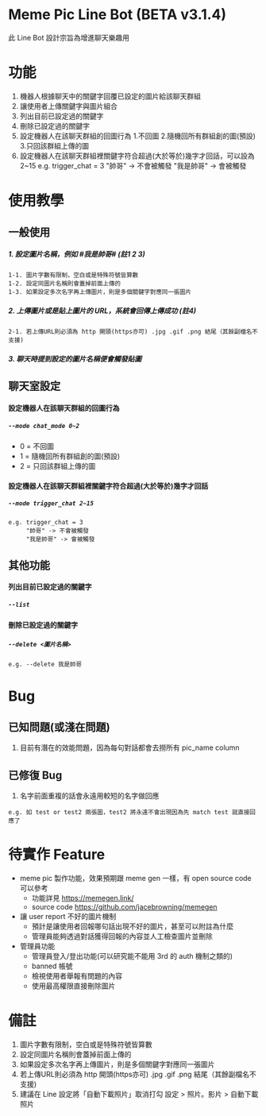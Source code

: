 Meme Pic Line Bot (BETA v3.1.4)
========
此 Line Bot 設計宗旨為增進聊天樂趣用


功能
========
1. 機器人根據聊天中的關鍵字回覆已設定的圖片給該聊天群組
2. 讓使用者上傳關鍵字與圖片組合
3. 列出目前已設定過的關鍵字
4. 刪除已設定過的關鍵字
5. 設定機器人在該聊天群組的回圖行為
    1.不回圖
    2.隨機回所有群組創的圖(預設)
    3.只回該群組上傳的圖
6. 設定機器人在該聊天群組裡關鍵字符合超過(大於等於)幾字才回話，可以設為 2~15
e.g. trigger_chat = 3
"帥哥" -> 不會被觸發
"我是帥哥" -> 會被觸發

使用教學
========
一般使用
--------
##### 1. 設定圖片名稱，例如 #我是帥哥# (註1 2 3)
    1-1. 圖片字數有限制，空白或是特殊符號皆算數
    1-2. 設定同圖片名稱則會蓋掉前面上傳的
    1-3. 如果設定多次名字再上傳圖片，則是多個關鍵字對應同一張圖片
##### 2. 上傳圖片或是貼上圖片的 URL，系統會回傳上傳成功 (註4)
    2-1. 若上傳URL則必須為 http 開頭(https亦可) .jpg .gif .png 結尾（其餘副檔名不支援)
##### 3. 聊天時提到設定的圖片名稱便會觸發貼圖

聊天室設定
--------
#### 設定機器人在該聊天群組的回圖行為
##### `--mode chat_mode 0~2` 
* 0 = 不回圖
* 1 = 隨機回所有群組創的圖(預設)
* 2 = 只回該群組上傳的圖

#### 設定機器人在該聊天群組裡關鍵字符合超過(大於等於)幾字才回話
##### `--mode trigger_chat 2~15`
```
e.g. trigger_chat = 3
     "帥哥" -> 不會被觸發
     "我是帥哥" -> 會被觸發
```
其他功能
--------
#### 列出目前已設定過的關鍵字
##### `--list` 

#### 刪除已設定過的關鍵字
##### `--delete <圖片名稱>` 
```
e.g. --delete 我是帥哥
```

Bug
========
已知問題(或淺在問題)
--------
1. 目前有潛在的效能問題，因為每句對話都會去撈所有 pic_name column

已修復 Bug
--------
1. 名字前面重複的話會永遠用較短的名字做回應
```
e.g. 如 test or test2 兩張圖，test2 將永遠不會出現因為先 match test 就直接回應了
```


待實作 Feature
========
* meme pic 製作功能，效果預期跟 meme gen 一樣，有 open source code 可以參考
  * 功能詳見 https://memegen.link/
  * source code https://github.com/jacebrowning/memegen
* 讓 user report 不好的圖片機制
  * 預計是讓使用者回報哪句話出現不好的圖片，甚至可以附註為什麼
  * 管理員能夠透過對話獲得回報的內容並人工檢查圖片並刪除
* 管理員功能
    * 管理員登入/登出功能(可以研究能不能用 3rd 的 auth 機制之類的)
    * banned 帳號
    * 檢視使用者舉報有問題的內容
    * 使用最高權限直接刪除圖片

備註
========
1. 圖片字數有限制，空白或是特殊符號皆算數
2. 設定同圖片名稱則會蓋掉前面上傳的
3. 如果設定多次名字再上傳圖片，則是多個關鍵字對應同一張圖片
4. 若上傳URL則必須為 http 開頭(https亦可) .jpg .gif .png 結尾（其餘副檔名不支援)
5. 建議在 Line 設定將「自動下載照片」取消打勾
   設定 > 照片。影片 > 自動下載照片